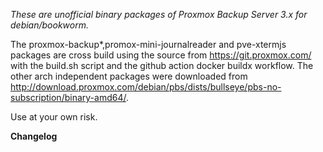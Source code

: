 _These are unofficial binary packages of Proxmox Backup Server 3.x for debian/bookworm._

The proxmox-backup*,promox-mini-journalreader and pve-xtermjs packages are cross build using the source from https://git.proxmox.com/ with the build.sh script and the github action docker buildx workflow. The other arch independent packages were downloaded from http://download.proxmox.com/debian/pbs/dists/bullseye/pbs-no-subscription/binary-amd64/.

Use at your own risk.

**Changelog**
